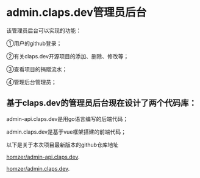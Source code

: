 # admin.claps.dev管理员后台

该管理员后台可以实现的功能：

①用户的github登录；

②有关claps.dev开源项目的添加、删除、修改等；

③查看项目的捐赠流水；

④管理后台管理员；

## 基于claps.dev的管理员后台现在设计了两个代码库：

admin-api.claps.dev是用go语言编写的后端代码；

admin.claps.dev是基于vue框架搭建的前端代码；

以下是关于本次项目最新版本的github仓库地址

[homzer/admin-api.claps.dev](https://github.com/homzer/admin-api.claps.dev).

[homzer/admin.claps.dev](https://github.com/homzer/admin.claps.dev).